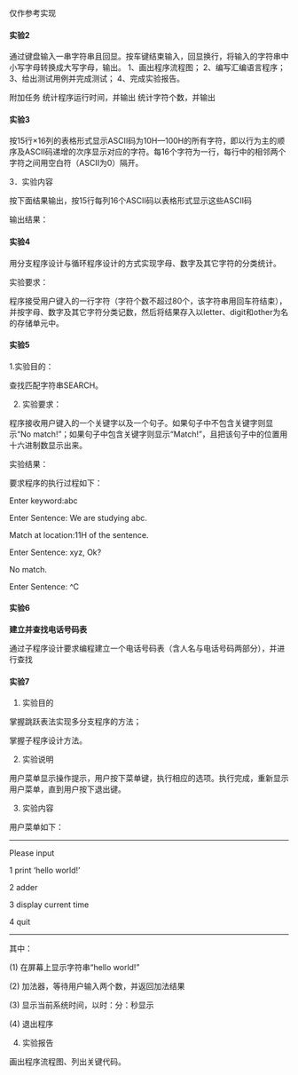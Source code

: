 仅作参考实现

#### 实验2

通过键盘输入一串字符串且回显。按车键结束输入，回显换行，将输入的字符串中小写字母转换成大写字母，输出。
1、画出程序流程图；
2、编写汇编语言程序；
3、给出测试用例并完成测试；
4、完成实验报告。

附加任务
统计程序运行时间，并输出
统计字符个数，并输出

#### 实验3

按15行×16列的表格形式显示ASCII码为10H—100H的所有字符，即以行为主的顺序及ASCII码递增的次序显示对应的字符。每16个字符为一行，每行中的相邻两个字符之间用空白符（ASCII为0）隔开。

3．实验内容

按下面结果输出，按15行每列16个ASCII码以表格形式显示这些ASCII码

输出结果：

#### 实验4

用分支程序设计与循环程序设计的方式实现字母、数字及其它字符的分类统计。

实验要求：

程序接受用户键入的一行字符（字符个数不超过80个，该字符串用回车符结束），并按字母、数字及其它字符分类记数，然后将结果存入以letter、digit和other为名的存储单元中。

#### 实验5

1.实验目的：

查找匹配字符串SEARCH。

2. 实验要求：

程序接收用户键入的一个关键字以及一个句子。如果句子中不包含关键字则显示“No match!”；如果句子中包含关键字则显示“Match!”，且把该句子中的位置用十六进制数显示出来。

实验结果：

要求程序的执行过程如下：

Enter keyword:abc

Enter Sentence: We are studying abc.

Match at location:11H of the sentence.

Enter Sentence: xyz, Ok?

No match.

Enter Sentence: ^C


#### 实验6

**建立并查找电话号码表**

通过子程序设计要求编程建立一个电话号码表（含人名与电话号码两部分），并进行查找


#### 实验7


1. 实验目的

掌握跳跃表法实现多分支程序的方法；

掌握子程序设计方法。

2. 实验说明

用户菜单显示操作提示，用户按下菜单键，执行相应的选项。执行完成，重新显示用户菜单，直到用户按下退出键。

3. 实验内容

用户菜单如下：

---

Please input

1 print ‘hello world!’

2 adder

3 display current time

4 quit

---

其中：

(1) 在屏幕上显示字符串“hello world!”

(2) 加法器，等待用户输入两个数，并返回加法结果

(3) 显示当前系统时间，以时：分：秒显示

(4) 退出程序

4. 实验报告

画出程序流程图、列出关键代码。
